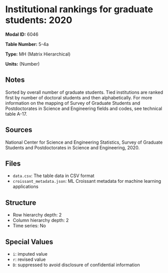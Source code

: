 # Institutional rankings for graduate students: 2020

**Modal ID:** 6046

**Table Number:** 5-4a

**Type:** MH (Matrix Hierarchical)

**Units:** (Number)

## Notes

Sorted by overall number of graduate students. Tied institutions are ranked first by number of doctoral students and then alphabetically. For more information on the mapping of Survey of Graduate Students and Postdoctorates in Science and Engineering fields and codes, see technical table A-17.

## Sources

National Center for Science and Engineering Statistics, Survey of Graduate Students and Postdoctorates in Science and Engineering, 2020.

## Files

- `data.csv`: The table data in CSV format
- `croissant_metadata.json`: ML Croissant metadata for machine learning applications

## Structure

- Row hierarchy depth: 2
- Column hierarchy depth: 2
- Time series: No

## Special Values

- `i`: imputed value
- `r`: revised value
- `D`: suppressed to avoid disclosure of confidential information
